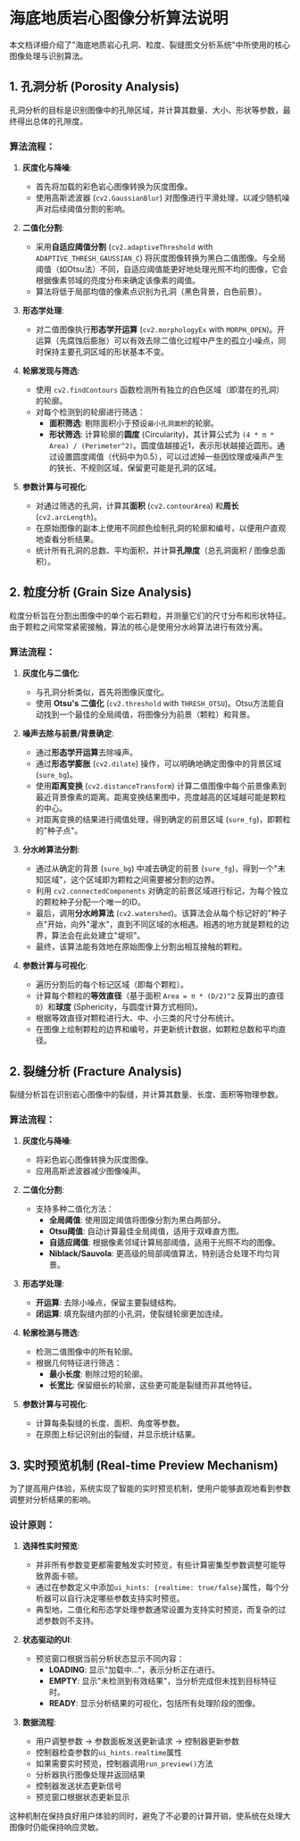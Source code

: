 # 海底地质岩心图像分析算法说明

本文档详细介绍了"海底地质岩心孔洞、粒度、裂缝图文分析系统"中所使用的核心图像处理与识别算法。

## 1. 孔洞分析 (Porosity Analysis)

孔洞分析的目标是识别图像中的孔隙区域，并计算其数量、大小、形状等参数，最终得出总体的孔隙度。

### 算法流程：

1.  **灰度化与降噪**:
    *   首先将加载的彩色岩心图像转换为灰度图像。
    *   使用高斯滤波器 (`cv2.GaussianBlur`) 对图像进行平滑处理，以减少随机噪声对后续阈值分割的影响。

2.  **二值化分割**:
    *   采用**自适应阈值分割** (`cv2.adaptiveThreshold` with `ADAPTIVE_THRESH_GAUSSIAN_C`) 将灰度图像转换为黑白二值图像。与全局阈值（如Otsu法）不同，自适应阈值能更好地处理光照不均的图像，它会根据像素邻域的亮度分布来确定该像素的阈值。
    *   算法将低于局部均值的像素点识别为孔洞（黑色背景，白色前景）。

3.  **形态学处理**:
    *   对二值图像执行**形态学开运算** (`cv2.morphologyEx` with `MORPH_OPEN`)。开运算（先腐蚀后膨胀）可以有效去除二值化过程中产生的孤立小噪点，同时保持主要孔洞区域的形状基本不变。

4.  **轮廓发现与筛选**:
    *   使用 `cv2.findContours` 函数检测所有独立的白色区域（即潜在的孔洞）的轮廓。
    *   对每个检测到的轮廓进行筛选：
        *   **面积筛选**: 剔除面积小于预设`最小孔洞面积`的轮廓。
        *   **形状筛选**: 计算轮廓的**圆度** (Circularity)，其计算公式为 `(4 * π * Area) / (Perimeter^2)`。圆度值越接近1，表示形状越接近圆形。通过设置圆度阈值（代码中为0.5），可以过滤掉一些因纹理或噪声产生的狭长、不规则区域，保留更可能是孔洞的区域。

5.  **参数计算与可视化**:
    *   对通过筛选的孔洞，计算其**面积** (`cv2.contourArea`) 和**周长** (`cv2.arcLength`)。
    *   在原始图像的副本上使用不同颜色绘制孔洞的轮廓和编号，以便用户直观地查看分析结果。
    *   统计所有孔洞的总数、平均面积，并计算**孔隙度**（总孔洞面积 / 图像总面积）。

## 2. 粒度分析 (Grain Size Analysis)

粒度分析旨在分割出图像中的单个岩石颗粒，并测量它们的尺寸分布和形状特征。由于颗粒之间常常紧密接触，算法的核心是使用分水岭算法进行有效分离。

### 算法流程：

1.  **灰度化与二值化**:
    *   与孔洞分析类似，首先将图像灰度化。
    *   使用 **Otsu's 二值化** (`cv2.threshold` with `THRESH_OTSU`)。Otsu方法能自动找到一个最佳的全局阈值，将图像分为前景（颗粒）和背景。

2.  **噪声去除与前景/背景确定**:
    *   通过**形态学开运算**去除噪声。
    *   通过**形态学膨胀** (`cv2.dilate`) 操作，可以明确地确定图像中的背景区域 (`sure_bg`)。
    *   使用**距离变换** (`cv2.distanceTransform`) 计算二值图像中每个前景像素到最近背景像素的距离。距离变换结果图中，亮度越高的区域越可能是颗粒的中心。
    *   对距离变换的结果进行阈值处理，得到确定的前景区域 (`sure_fg`)，即颗粒的"种子点"。

3.  **分水岭算法分割**:
    *   通过从确定的背景 (`sure_bg`) 中减去确定的前景 (`sure_fg`)，得到一个"未知区域"，这个区域即为颗粒之间需要被分割的边界。
    *   利用 `cv2.connectedComponents` 对确定的前景区域进行标记，为每个独立的颗粒种子分配一个唯一的ID。
    *   最后，调用**分水岭算法** (`cv2.watershed`)。该算法会从每个标记好的"种子点"开始，向外"灌水"，直到不同区域的水相遇。相遇的地方就是颗粒的边界，算法会在此处建立"堤坝"。
    *   最终，该算法能有效地在原始图像上分割出相互接触的颗粒。

4.  **参数计算与可视化**:
    *   遍历分割后的每个标记区域（即每个颗粒）。
    *   计算每个颗粒的**等效直径**（基于面积 `Area = π * (D/2)^2` 反算出的直径 `D`）和**球度** (Sphericity，与圆度计算方式相同)。
    *   根据等效直径对颗粒进行大、中、小三类的尺寸分布统计。
    *   在图像上绘制颗粒的边界和编号，并更新统计数据，如颗粒总数和平均直径。

## 2. 裂缝分析 (Fracture Analysis)

裂缝分析旨在识别岩心图像中的裂缝，并计算其数量、长度、面积等物理参数。

### 算法流程：

1.  **灰度化与降噪**:
    *   将彩色岩心图像转换为灰度图像。
    *   应用高斯滤波器减少图像噪声。

2.  **二值化分割**:
    *   支持多种二值化方法：
        *   **全局阈值**: 使用固定阈值将图像分割为黑白两部分。
        *   **Otsu阈值**: 自动计算最佳全局阈值，适用于双峰直方图。
        *   **自适应阈值**: 根据像素邻域计算局部阈值，适用于光照不均的图像。
        *   **Niblack/Sauvola**: 更高级的局部阈值算法，特别适合处理不均匀背景。

3.  **形态学处理**:
    *   **开运算**: 去除小噪点，保留主要裂缝结构。
    *   **闭运算**: 填充裂缝内部的小孔洞，使裂缝轮廓更加连续。

4.  **轮廓检测与筛选**:
    *   检测二值图像中的所有轮廓。
    *   根据几何特征进行筛选：
        *   **最小长度**: 剔除过短的轮廓。
        *   **长宽比**: 保留细长的轮廓，这些更可能是裂缝而非其他特征。

5.  **参数计算与可视化**:
    *   计算每条裂缝的长度、面积、角度等参数。
    *   在原图上标记识别出的裂缝，并显示统计结果。

## 3. 实时预览机制 (Real-time Preview Mechanism)

为了提高用户体验，系统实现了智能的实时预览机制，使用户能够直观地看到参数调整对分析结果的影响。

### 设计原则：

1.  **选择性实时预览**:
    *   并非所有参数变更都需要触发实时预览，有些计算密集型参数调整可能导致界面卡顿。
    *   通过在参数定义中添加`ui_hints: {realtime: true/false}`属性，每个分析器可以自行决定哪些参数支持实时预览。
    *   典型地，二值化和形态学处理参数通常设置为支持实时预览，而复杂的过滤参数则不支持。

2.  **状态驱动的UI**:
    *   预览窗口根据当前分析状态显示不同内容：
        *   **LOADING**: 显示"加载中..."，表示分析正在进行。
        *   **EMPTY**: 显示"未检测到有效结果"，当分析完成但未找到目标特征时。
        *   **READY**: 显示分析结果的可视化，包括所有处理阶段的图像。

3.  **数据流程**:
    *   用户调整参数 → 参数面板发送更新请求 → 控制器更新参数
    *   控制器检查参数的`ui_hints.realtime`属性
    *   如果需要实时预览，控制器调用`run_preview()`方法
    *   分析器执行图像处理并返回结果
    *   控制器发送状态更新信号
    *   预览窗口根据状态更新显示

这种机制在保持良好用户体验的同时，避免了不必要的计算开销，使系统在处理大图像时仍能保持响应灵敏。

